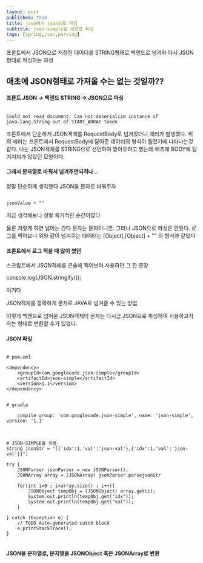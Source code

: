 ```yaml
---
layout: post
published: true
title: java에서 json으로 파싱
subtitle: json-simple을 이용한 파싱
tags: [spring,json,parsing]
---
```


프론트에서 JSON으로 저장한 데이터를 STRING형태로 백엔드로 넘겨와
다시 JSON형태로 파싱하는 과정


## 애초에 JSON형태로 가져올 수는 없는 것일까??


#### 프론트 JSON -> 백엔드 STRING -> JSON으로 파싱

```

Could not read document: Can not deserialize instance of java.lang.String out of START_ARRAY token

```

프론트에서 단순하게 JSON객체를 RequestBody로 넘겨왔더니 에러가 발생했다.
위의 에러는 프론트에서 RequestBody에 담아준 데이터의 형식이 틀렸기에 나타나는것같다.
나는 JSON객체를 STRING으로 선언하여 받아오려고 했는데
애초에 BODY에 담겨지지가 않았던 모양이다.



#### 그래서 문자열로 바꿔서 넘겨주면되려나 ..

정말 단순하게 생각했다
JSON을 문자로 바꿔주자

```

jsonValue + ""

```

지금 생각해보니 정말 획기적인 순간이였다

물론 저렇게 하면 넘어는 간다
문자는 문자이니깐. 그러나 JSON으로 파싱은 안된다.
로그를 찍어보니
위와 같이 넘겨주는 데이터는 [Object],[Object] + "" 의 형식과 같았다


#### 프론트에서 로그 찍을 때 많이 썼던

스크립트에서 JSON객체를 콘솔에 찍어보려 사용하던 그 한 문장

console.log(JSON.stringify());

이거다

JSON객체를 정확하게 문자로 JAVA로 넘겨줄 수 있는 방법

이렇게 백엔드로 넘어온 JSON객체의 문자는 다시금 JSON으로 파싱하여 사용하고자 하는 형태로 변환할 수가 있었다.


#### JSON 파싱

```

# pom.xml

<dependency>
	<groupId>com.googlecode.json-simple</groupId>
	<artifactId>json-simple</artifactId>
	<version>1.1</version>
</dependency>


# gradle

	compile group: 'com.googlecode.json-simple', name: 'json-simple', version: '1.1'



# JSON-SIMPLE을 이용
String jsonStr = "[{'idx':1,'val':'json-val'},{'idx':1,'val':'json-val'}]";

try {
	JSONParser jsonParser = new JSONParser();
	JSONArray array = (JSONArray) jsonParser.parsejsonStr 

	for(int i=0 ; i<array.size() ; i++){
		JSONObject tempObj = (JSONObject) array.get(i);
		System.out.println(tempObj.get("idx"));
		System.out.println(tempObj.get("val"));
	}

} catch (Exception e) {
	// TODO Auto-generated catch block
	e.printStackTrace();
}


```


#### JSON을 문자열로, 문자열을 JSONObject 혹은 JSONArray로 변환
